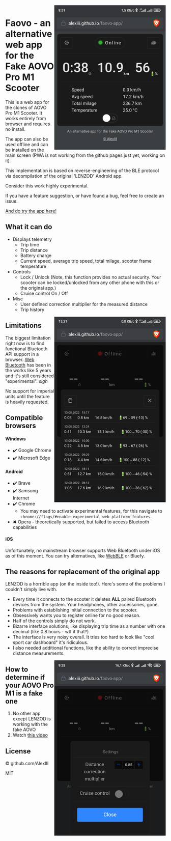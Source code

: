 <img align="right" width="350" src="./img/screen-1.jpg" />

# Faovo - an alternative web app for the Fake AOVO Pro M1 Scooter

This is a web app for the clones of AOVO Pro M1 Scooter. It works entirely from browser and requires no install.

The app can also be used offline and can be installed on the main screen (PWA is not working from the github pages just yet, working on it).

This implementation is based on reverse-engineering of the BLE protocol via decompilation of the original 'LENZOD' Android app.

Consider this work highly experimental.

If you have a feature suggestion, or have found a bug, feel free to create an issue.

[And do try the app here!](https://alexiii.github.io/faovo-app/)

## What it can do

- Displays telemetry
  - Trip time
  - Trip distance
  - Battery charge
  - Current speed, average trip speed, total milage, scooter frame temperature
- Controls
  - Lock / Unlock (Note, this function provides no actual security. Your scooter can be locked/unlocked from any other phone with this or the original app.)
  - Cruise control On / Off
- Misc
  - User defined correction multiplier for the measured distance
  - Trip history

<img align="right" width="350" src="./img/screen-2.jpg" />

## Limitations

The biggest limitation right now is to find functional Bluetooth API support in a browser.
[Web Bluetooth](https://webbluetoothcg.github.io/web-bluetooth/) has been in the works like 5 years and it's still considered "experimental". *sigh* 

No support for imperial units until the feature is heavily requested.

## Compatible browsers

#### Windows

- ✔️ Google Chrome
- ✔️ Microsoft Edge

#### Android

- ✔️ Brave
- ✔️ Samsung Internet
- ✔️ Chrome
  - You may need to activate experimental features, for this navigate to `chrome://flags/#enable-experimental-web-platform-features`.
- ✖ Opera - theoretically supported, but failed to access Bluetooth capabilities

#### iOS

Unfortunately, no mainstream browser supports Web Bluetooth under iOS as of this moment.
You can try alternatives, like [WebBLE](https://github.com/daphtdazz/WebBLE) or Bluefy.

## The reasons for replacement of the original app

LENZOD is a horrible app (on the inside too!). Here's some of the problems I couldn't simply live with.

- Every time it connects to the scooter it deletes **ALL** paired Bluetooth devices from the system. Your headphones, other accessories, gone.
- Problems with establishing initial connection to the scooter.
- Obsessively wants you to register online for no good reason.
- Half of the controls simply do not work.
- Bizarre interface solutions, like displaying trip time as a number with one decimal (like 0.8 hours - wtf it that?).
- The interface is very noisy overall. It tries too hard to look like "cool sport car dashboard" it's ridiculous.
- I also needed additional functions, like the ability to correct imprecise distance measurements.

<img align="right" width="350" src="./img/screen-3.jpg" />

## How to determine if your AOVO Pro M1 is a fake one

1. No other app except LENZOD is working with the fake AOVO
2. Watch [this video](https://youtu.be/DFh4OfBI1Jg?t=1325)

## License

© github.com/AlexIII

MIT
